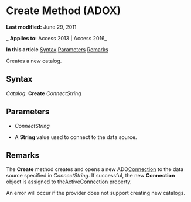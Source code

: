 
# Create Method (ADOX)

 **Last modified:** June 29, 2011

 _ **Applies to:** Access 2013 | Access 2016_

 **In this article**
[Syntax](#sectionSection1)
[Parameters](#sectionSection2)
[Remarks](#sectionSection3)



Creates a new catalog.

## Syntax
<a name="sectionSection1"> </a>

 _Catalog_. **Create** _ConnectString_


## Parameters
<a name="sectionSection2"> </a>


-  _ConnectString_
    
- A  **String** value used to connect to the data source.
    

## Remarks
<a name="sectionSection3"> </a>

The  **Create** method creates and opens a new ADO[Connection](c16023aa-0321-2513-ee71-255d6ffba03d.md) to the data source specified in _ConnectString_. If successful, the new **Connection** object is assigned to the[ActiveConnection](c1d90eca-9d62-4d7e-c275-5094e914ecb4.md) property.

An error will occur if the provider does not support creating new catalogs.

